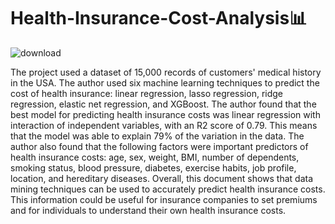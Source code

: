 # Health-Insurance-Cost-Analysis📊

![download](https://github.com/Nate374/Nathan_Musowoya-Health-Insurance-Cost-Analysis/assets/156354640/0bd76d54-773f-4fe6-a23c-bc40144ff17f)

The project used a dataset of 15,000 records of customers' medical history in the USA. The author used six machine learning techniques to predict the cost of health insurance: linear regression, lasso regression, ridge regression, elastic net regression, and XGBoost.
The author found that the best model for predicting health insurance costs was linear regression with interaction of independent variables, with an R2 score of 0.79. This means that the model was able to explain 79% of the variation in the data.
The author also found that the following factors were important predictors of health insurance costs: age, sex, weight, BMI, number of dependents, smoking status, blood pressure, diabetes, exercise habits, job profile, location, and hereditary diseases.
Overall, this document shows that data mining techniques can be used to accurately predict health insurance costs. This information could be useful for insurance companies to set premiums and for individuals to understand their own health insurance costs.

